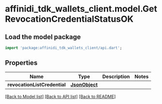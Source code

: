 # affinidi_tdk_wallets_client.model.GetRevocationCredentialStatusOK

## Load the model package

```dart
import 'package:affinidi_tdk_wallets_client/api.dart';
```

## Properties

| Name                         | Type                  | Description | Notes |
| ---------------------------- | --------------------- | ----------- | ----- |
| **revocationListCredential** | [**JsonObject**](.md) |             |

[[Back to Model list]](../README.md#documentation-for-models) [[Back to API list]](../README.md#documentation-for-api-endpoints) [[Back to README]](../README.md)
